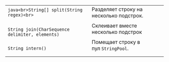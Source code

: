 |                                                             |                                         |
| ----------------------------------------------------------- | --------------------------------------- |
| ```java<br>String[] split(String regex)<br>```              | Разделяет строку на несколько подстрок. |
| <br>```String join(CharSequence delimiter, elements)```<br> | Склеивает вместе несколько подстрок     |
| <br>```String intern()```<br>                               | Помещает строку в пул `StringPool`.     |
|                                                             |                                         |
|                                                             |                                         |


